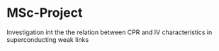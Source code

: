 # MSc-Project
Investigation int the the relation between CPR and IV characteristics in superconducting weak links
